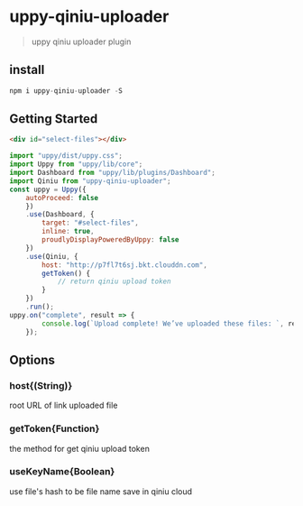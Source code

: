 # uppy-qiniu-uploader
> uppy qiniu uploader plugin

## install
```js
npm i uppy-qiniu-uploader -S
```

## Getting Started
```html
<div id="select-files"></div>
```
```js
import "uppy/dist/uppy.css";
import Uppy from "uppy/lib/core";
import Dashboard from "uppy/lib/plugins/Dashboard";
import Qiniu from "uppy-qiniu-uploader";
const uppy = Uppy({
    autoProceed: false
    })
    .use(Dashboard, {
        target: "#select-files",
        inline: true,
        proudlyDisplayPoweredByUppy: false
    })
    .use(Qiniu, {
        host: "http://p7fl7t6sj.bkt.clouddn.com",
        getToken() {
            // return qiniu upload token
        }
    })
    .run();
uppy.on("complete", result => {
        console.log(`Upload complete! We’ve uploaded these files: `, result);
    });
```

## Options
### host{(String)}

root URL of link uploaded file 
### getToken{Function}
the method for get qiniu upload token
### useKeyName{Boolean} 
use file's hash to be file name save in qiniu cloud
